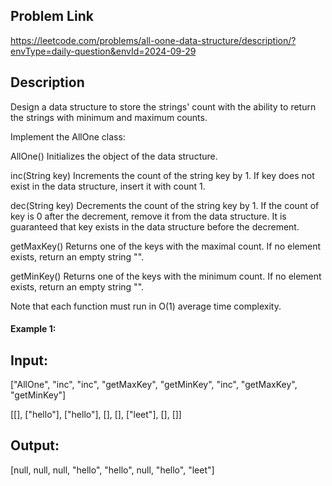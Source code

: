 ## Problem Link

https://leetcode.com/problems/all-oone-data-structure/description/?envType=daily-question&envId=2024-09-29

## Description

Design a data structure to store the strings' count with the ability to return the strings with minimum and maximum counts.

Implement the AllOne class:

AllOne() Initializes the object of the data structure.

inc(String key) Increments the count of the string key by 1. If key does not exist in the data structure, insert it with count 1.

dec(String key) Decrements the count of the string key by 1. If the count of key is 0 after the decrement, remove it from the data structure. It is guaranteed that key exists in the data structure before the decrement.

getMaxKey() Returns one of the keys with the maximal count. If no element exists, return an empty string "".

getMinKey() Returns one of the keys with the minimum count. If no element exists, return an empty string "".

Note that each function must run in O(1) average time complexity.

#### Example 1:

## Input:
["AllOne", "inc", "inc", "getMaxKey", "getMinKey", "inc", "getMaxKey", "getMinKey"]

[[], ["hello"], ["hello"], [], [], ["leet"], [], []]

## Output:

[null, null, null, "hello", "hello", null, "hello", "leet"]
